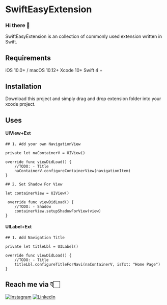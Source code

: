 # SwiftEasyExtension

### Hi there 👋

SwiftEasyExtension is an collection of commonly used extension written in Swift.

## Requirements

iOS 10.0+ / macOS 10.12+ 
Xcode 10+
Swift 4 +

## Installation

Download this project and simply drag and drop extension folder into your xcode project.


## Uses 

#### UIView+Ext

    ## 1. Add your own NavigationView
    
    private let naContainerV = UIView()
 
    override func viewDidLoad() {
        //TODO: - Title
        naContainerV.configureContainerView(navigationItem)
    }
    
    ## 2. Set Shadow For View
    
    let containerView = UIView()
    
     override func viewDidLoad() {
        //TODO: - Shadow
        containerView.setupShadowForView(view)
    }
    
    
   
#### UILabel+Ext

    ## 1. Add Navigation Title

    private let titleLbl = UILabel()
 
    override func viewDidLoad() {
        //TODO: - Title
        titleLbl.configureTitleForNavi(naContainerV, isTxt: "Home Page")
    }
    
 


## Reach me via 👇🏻
[![Instagram](https://i.ibb.co/3m04rjW/insta.png)](https://www.instagram.com/developer.arvind/) [![Linkedin](https://i.ibb.co/ZdvBhbV/linkedin.png)](https://www.linkedin.com/in/arvindcs/)
